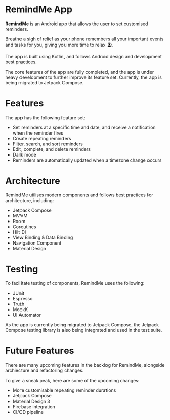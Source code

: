 # RemindMe App
**RemindMe** is an Android app that allows the user to set customised reminders. 

Breathe a sigh of relief as your phone remembers all your important events and tasks for you, giving you more time to relax 🏖️.

The app is built using Kotlin, and follows Android design and development best practices. 

The core features of the app are fully completed, and the app is under heavy development to further improve its feature set. Currently, the app is being migrated to Jetpack Compose.

# Features
The app has the following feature set:
 - Set reminders at a specific time and date, and receive a notification when the reminder fires
 - Create repeating reminders
 - Filter, search, and sort reminders
 - Edit, complete, and delete reminders
 - Dark mode
 - Reminders are automatically updated when a timezone change occurs 

# Architecture
RemindMe utilises modern components and follows best practices for architecture, including:
- Jetpack Compose
- MVVM
- Room 
- Coroutines
- Hilt DI
- View Binding & Data Binding
- Navigation Component
- Material Design

# Testing
To facilitate testing of components, RemindMe uses the following:
 - JUnit
 - Espresso
 - Truth
 - MockK
 - UI Automator

As the app is currently being migrated to Jetpack Compose, the Jetpack Compose testing library is also being integrated and used in the test suite.

# Future Features
There are many upcoming features in the backlog for RemindMe, alongside archiecture and refactoring changes.

To give a sneak peak, here are some of the upcoming changes:
 - More customisable repeating reminder durations
 - Jetpack Compose
 - Material Design 3
 - Firebase integration 
 - CI/CD pipeline
